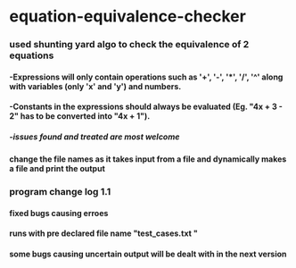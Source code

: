 # equation-equivalence-checker
### used shunting yard algo to check the equivalence of 2 equations 
#### -Expressions will only contain operations such as '+', '-', '*', '/', '^' along with variables (only 'x' and 'y') and numbers.
#### -Constants in the expressions should always be evaluated (Eg. "4x + 3 - 2" has to be converted into "4x + 1").
##### -issues found and treated are most welcome 
#### change the file names as it takes input from a file and dynamically makes a file and print the output 



### program change log 1.1 
#### fixed bugs causing erroes 
#### runs with pre declared file name "test_cases.txt " 
#### some bugs causing uncertain output will be dealt with in the next version 
